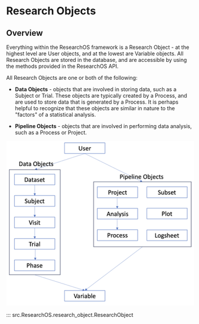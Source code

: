 # Research Objects

## Overview
Everything within the ResearchOS framework is a Research Object - at the highest level are User objects, and at the lowest are Variable objects. All Research Objects are stored in the database, and are accessible by using the methods provided in the ResearchOS API.

All Research Objects are one or both of the following:

- **Data Objects** - objects that are involved in storing data, such as a Subject or Trial. These objects are typically created by a Process, and are used to store data that is generated by a Process. It is perhaps helpful to recognize that these objects are similar in nature to the "factors" of a statistical analysis.

- **Pipeline Objects** - objects that are involved in performing data analysis, such as a Process or Project.

![Research Object Class Hierarchy](research_objects_class_hierarchy.png)

::: src.ResearchOS.research_object.ResearchObject
